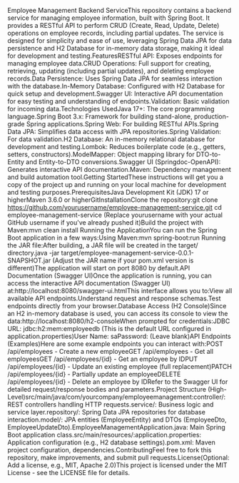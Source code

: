 Employee Management Backend ServiceThis repository contains a backend service for managing employee information, built with Spring Boot. It provides a RESTful API to perform CRUD (Create, Read, Update, Delete) operations on employee records, including partial updates. The service is designed for simplicity and ease of use, leveraging Spring Data JPA for data persistence and H2 Database for in-memory data storage, making it ideal for development and testing.FeaturesRESTful API: Exposes endpoints for managing employee data.CRUD Operations: Full support for creating, retrieving, updating (including partial updates), and deleting employee records.Data Persistence: Uses Spring Data JPA for seamless interaction with the database.In-Memory Database: Configured with H2 Database for quick setup and development.Swagger UI: Interactive API documentation for easy testing and understanding of endpoints.Validation: Basic validation for incoming data.Technologies UsedJava 17+: The core programming language.Spring Boot 3.x: Framework for building stand-alone, production-grade Spring applications.Spring Web: For building RESTful APIs.Spring Data JPA: Simplifies data access with JPA repositories.Spring Validation: For data validation.H2 Database: An in-memory relational database for development and testing.Lombok: Reduces boilerplate code (e.g., getters, setters, constructors).ModelMapper: Object mapping library for DTO-to-Entity and Entity-to-DTO conversions.Swagger UI (Springdoc-OpenAPI): Generates interactive API documentation.Maven: Dependency management and build automation tool.Getting StartedThese instructions will get you a copy of the project up and running on your local machine for development and testing purposes.PrerequisitesJava Development Kit (JDK) 17 or higherMaven 3.6.0 or higherGitInstallationClone the repository:git clone https://github.com/yourusername/employee-management-service.git
cd employee-management-service
(Replace yourusername with your actual GitHub username if you've already pushed it)Build the project with Maven:mvn clean install
Running the ApplicationYou can run the Spring Boot application in a few ways:Using Maven:mvn spring-boot:run
Running the JAR file:After building, a JAR file will be created in the target/ directory.java -jar target/employee-management-service-0.0.1-SNAPSHOT.jar
(Adjust the JAR name if your pom.xml version is different)The application will start on port 8080 by default.API Documentation (Swagger UI)Once the application is running, you can access the interactive API documentation (Swagger UI) at:http://localhost:8080/swagger-ui.htmlThis interface allows you to:View all available API endpoints.Understand request and response schemas.Test endpoints directly from your browser.Database Access (H2 Console)Since an H2 in-memory database is used, you can access its console to view the data:http://localhost:8080/h2-consoleWhen prompted for credentials:JDBC URL: jdbc:h2:mem:employeedb (This is the default URL configured in application.properties)User Name: saPassword: (Leave blank)API Endpoints (Examples)Here are some example endpoints you can interact with:POST /api/employees - Create a new employeeGET /api/employees - Get all employeesGET /api/employees/{id} - Get an employee by IDPUT /api/employees/{id} - Update an existing employee (full replacement)PATCH /api/employees/{id} - Partially update an employeeDELETE /api/employees/{id} - Delete an employee by IDRefer to the Swagger UI for detailed request/response bodies and parameters.Project Structure (High-Level)src/main/java/com/yourcompany/employeemanagement:controller/: REST controllers handling HTTP requests.service/: Business logic and service layer.repository/: Spring Data JPA repositories for database interaction.model/: JPA entities (EmployeeEntity) and DTOs (EmployeeDto, EmployeeUpdateDto).EmployeeManagementApplication.java: Main Spring Boot application class.src/main/resources/:application.properties: Application configuration (e.g., H2 database settings).pom.xml: Maven project configuration, dependencies.ContributingFeel free to fork this repository, make improvements, and submit pull requests.License(Optional: Add a license, e.g., MIT, Apache 2.0)This project is licensed under the MIT License - see the LICENSE file for details.
